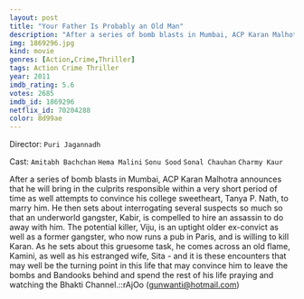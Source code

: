 ```yaml
---
layout: post
title: "Your Father Is Probably an Old Man"
description: "After a series of bomb blasts in Mumbai, ACP Karan Malhotra announces that he will bring in the culprits responsible within a very short period of time as well attempts to convince his college sweetheart, Tanya P. Nath, to marry him. He then sets about interrogating several suspects so much so that an underworld gangster, Kabir, is compelled to hire an assassin to do away with him. The potential killer, Viju, is an uptight o.."
img: 1869296.jpg
kind: movie
genres: [Action,Crime,Thriller]
tags: Action Crime Thriller 
year: 2011
imdb_rating: 5.6
votes: 2685
imdb_id: 1869296
netflix_id: 70204288
color: 8d99ae
---
```

Director: `Puri Jagannadh`  

Cast: `Amitabh Bachchan` `Hema Malini` `Sonu Sood` `Sonal Chauhan` `Charmy Kaur` 

After a series of bomb blasts in Mumbai, ACP Karan Malhotra announces that he will bring in the culprits responsible within a very short period of time as well attempts to convince his college sweetheart, Tanya P. Nath, to marry him. He then sets about interrogating several suspects so much so that an underworld gangster, Kabir, is compelled to hire an assassin to do away with him. The potential killer, Viju, is an uptight older ex-convict as well as a former gangster, who now runs a pub in Paris, and is willing to kill Karan. As he sets about this gruesome task, he comes across an old flame, Kamini, as well as his estranged wife, Sita - and it is these encounters that may well be the turning point in this life that may convince him to leave the bombs and Bandooks behind and spend the rest of his life praying and watching the Bhakti Channel.::rAjOo (gunwanti@hotmail.com)